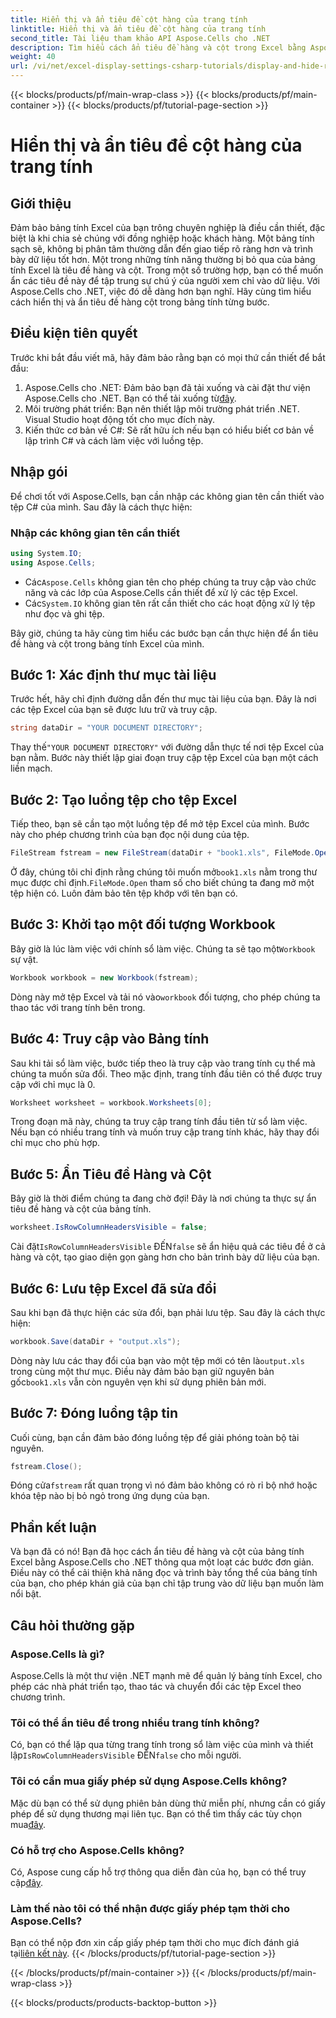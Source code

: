 ```yaml
---
title: Hiển thị và ẩn tiêu đề cột hàng của trang tính
linktitle: Hiển thị và ẩn tiêu đề cột hàng của trang tính
second_title: Tài liệu tham khảo API Aspose.Cells cho .NET
description: Tìm hiểu cách ẩn tiêu đề hàng và cột trong Excel bằng Aspose.Cells cho .NET với hướng dẫn từng bước này.
weight: 40
url: /vi/net/excel-display-settings-csharp-tutorials/display-and-hide-row-column-headers-of-worksheet/
---
```


{{< blocks/products/pf/main-wrap-class >}}
{{< blocks/products/pf/main-container >}}
{{< blocks/products/pf/tutorial-page-section >}}

# Hiển thị và ẩn tiêu đề cột hàng của trang tính

## Giới thiệu

Đảm bảo bảng tính Excel của bạn trông chuyên nghiệp là điều cần thiết, đặc biệt là khi chia sẻ chúng với đồng nghiệp hoặc khách hàng. Một bảng tính sạch sẽ, không bị phân tâm thường dẫn đến giao tiếp rõ ràng hơn và trình bày dữ liệu tốt hơn. Một trong những tính năng thường bị bỏ qua của bảng tính Excel là tiêu đề hàng và cột. Trong một số trường hợp, bạn có thể muốn ẩn các tiêu đề này để tập trung sự chú ý của người xem chỉ vào dữ liệu. Với Aspose.Cells cho .NET, việc đó dễ dàng hơn bạn nghĩ. Hãy cùng tìm hiểu cách hiển thị và ẩn tiêu đề hàng cột trong bảng tính từng bước.

## Điều kiện tiên quyết

Trước khi bắt đầu viết mã, hãy đảm bảo rằng bạn có mọi thứ cần thiết để bắt đầu:

1.  Aspose.Cells cho .NET: Đảm bảo bạn đã tải xuống và cài đặt thư viện Aspose.Cells cho .NET. Bạn có thể tải xuống từ[đây](https://releases.aspose.com/cells/net/).
2. Môi trường phát triển: Bạn nên thiết lập môi trường phát triển .NET. Visual Studio hoạt động tốt cho mục đích này.
3. Kiến thức cơ bản về C#: Sẽ rất hữu ích nếu bạn có hiểu biết cơ bản về lập trình C# và cách làm việc với luồng tệp.

## Nhập gói

Để chơi tốt với Aspose.Cells, bạn cần nhập các không gian tên cần thiết vào tệp C# của mình. Sau đây là cách thực hiện:

### Nhập các không gian tên cần thiết

```csharp
using System.IO;
using Aspose.Cells;
```

-  Các`Aspose.Cells` không gian tên cho phép chúng ta truy cập vào chức năng và các lớp của Aspose.Cells cần thiết để xử lý các tệp Excel.
-  Các`System.IO` không gian tên rất cần thiết cho các hoạt động xử lý tệp như đọc và ghi tệp.

Bây giờ, chúng ta hãy cùng tìm hiểu các bước bạn cần thực hiện để ẩn tiêu đề hàng và cột trong bảng tính Excel của mình.

## Bước 1: Xác định thư mục tài liệu

Trước hết, hãy chỉ định đường dẫn đến thư mục tài liệu của bạn. Đây là nơi các tệp Excel của bạn sẽ được lưu trữ và truy cập.

```csharp
string dataDir = "YOUR DOCUMENT DIRECTORY";
```

 Thay thế`"YOUR DOCUMENT DIRECTORY"` với đường dẫn thực tế nơi tệp Excel của bạn nằm. Bước này thiết lập giai đoạn truy cập tệp Excel của bạn một cách liền mạch.

## Bước 2: Tạo luồng tệp cho tệp Excel

Tiếp theo, bạn sẽ cần tạo một luồng tệp để mở tệp Excel của mình. Bước này cho phép chương trình của bạn đọc nội dung của tệp.

```csharp
FileStream fstream = new FileStream(dataDir + "book1.xls", FileMode.Open);
```

 Ở đây, chúng tôi chỉ định rằng chúng tôi muốn mở`book1.xls` nằm trong thư mục được chỉ định.`FileMode.Open` tham số cho biết chúng ta đang mở một tệp hiện có. Luôn đảm bảo tên tệp khớp với tên bạn có.

## Bước 3: Khởi tạo một đối tượng Workbook

 Bây giờ là lúc làm việc với chính sổ làm việc. Chúng ta sẽ tạo một`Workbook` sự vật.

```csharp
Workbook workbook = new Workbook(fstream);
```

 Dòng này mở tệp Excel và tải nó vào`workbook` đối tượng, cho phép chúng ta thao tác với trang tính bên trong.

## Bước 4: Truy cập vào Bảng tính

Sau khi tải sổ làm việc, bước tiếp theo là truy cập vào trang tính cụ thể mà chúng ta muốn sửa đổi. Theo mặc định, trang tính đầu tiên có thể được truy cập với chỉ mục là 0.

```csharp
Worksheet worksheet = workbook.Worksheets[0];
```

Trong đoạn mã này, chúng ta truy cập trang tính đầu tiên từ sổ làm việc. Nếu bạn có nhiều trang tính và muốn truy cập trang tính khác, hãy thay đổi chỉ mục cho phù hợp.

## Bước 5: Ẩn Tiêu đề Hàng và Cột

Bây giờ là thời điểm chúng ta đang chờ đợi! Đây là nơi chúng ta thực sự ẩn tiêu đề hàng và cột của bảng tính.

```csharp
worksheet.IsRowColumnHeadersVisible = false;
```

 Cài đặt`IsRowColumnHeadersVisible` ĐẾN`false` sẽ ẩn hiệu quả các tiêu đề ở cả hàng và cột, tạo giao diện gọn gàng hơn cho bản trình bày dữ liệu của bạn.

## Bước 6: Lưu tệp Excel đã sửa đổi

Sau khi bạn đã thực hiện các sửa đổi, bạn phải lưu tệp. Sau đây là cách thực hiện:

```csharp
workbook.Save(dataDir + "output.xls");
```

 Dòng này lưu các thay đổi của bạn vào một tệp mới có tên là`output.xls` trong cùng một thư mục. Điều này đảm bảo bạn giữ nguyên bản gốc`book1.xls` vẫn còn nguyên vẹn khi sử dụng phiên bản mới.

## Bước 7: Đóng luồng tập tin

Cuối cùng, bạn cần đảm bảo đóng luồng tệp để giải phóng toàn bộ tài nguyên.

```csharp
fstream.Close();
```

 Đóng cửa`fstream` rất quan trọng vì nó đảm bảo không có rò rỉ bộ nhớ hoặc khóa tệp nào bị bỏ ngỏ trong ứng dụng của bạn.

## Phần kết luận

Và bạn đã có nó! Bạn đã học cách ẩn tiêu đề hàng và cột của bảng tính Excel bằng Aspose.Cells cho .NET thông qua một loạt các bước đơn giản. Điều này có thể cải thiện khả năng đọc và trình bày tổng thể của bảng tính của bạn, cho phép khán giả của bạn chỉ tập trung vào dữ liệu bạn muốn làm nổi bật.

## Câu hỏi thường gặp

### Aspose.Cells là gì?  
Aspose.Cells là một thư viện .NET mạnh mẽ để quản lý bảng tính Excel, cho phép các nhà phát triển tạo, thao tác và chuyển đổi các tệp Excel theo chương trình.

### Tôi có thể ẩn tiêu đề trong nhiều trang tính không?  
 Có, bạn có thể lặp qua từng trang tính trong sổ làm việc của mình và thiết lập`IsRowColumnHeadersVisible` ĐẾN`false` cho mỗi người.

### Tôi có cần mua giấy phép sử dụng Aspose.Cells không?  
 Mặc dù bạn có thể sử dụng phiên bản dùng thử miễn phí, nhưng cần có giấy phép để sử dụng thương mại liên tục. Bạn có thể tìm thấy các tùy chọn mua[đây](https://purchase.aspose.com/buy).

### Có hỗ trợ cho Aspose.Cells không?  
 Có, Aspose cung cấp hỗ trợ thông qua diễn đàn của họ, bạn có thể truy cập[đây](https://forum.aspose.com/c/cells/9).

### Làm thế nào tôi có thể nhận được giấy phép tạm thời cho Aspose.Cells?  
 Bạn có thể nộp đơn xin cấp giấy phép tạm thời cho mục đích đánh giá tại[liên kết này](https://purchase.aspose.com/temporary-license/).
{{< /blocks/products/pf/tutorial-page-section >}}

{{< /blocks/products/pf/main-container >}}
{{< /blocks/products/pf/main-wrap-class >}}

{{< blocks/products/products-backtop-button >}}

